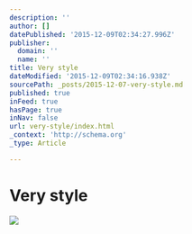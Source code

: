 ```yaml
---
description: ''
author: []
datePublished: '2015-12-09T02:34:27.996Z'
publisher:
  domain: ''
  name: ''
title: Very style
dateModified: '2015-12-09T02:34:16.938Z'
sourcePath: _posts/2015-12-07-very-style.md
published: true
inFeed: true
hasPage: true
inNav: false
url: very-style/index.html
_context: 'http://schema.org'
_type: Article

---
```

# Very style
![](https://the-grid-user-content.s3-us-west-2.amazonaws.com/dd6e940f-a3b4-46e3-8fdf-ca30d636992d.png)
